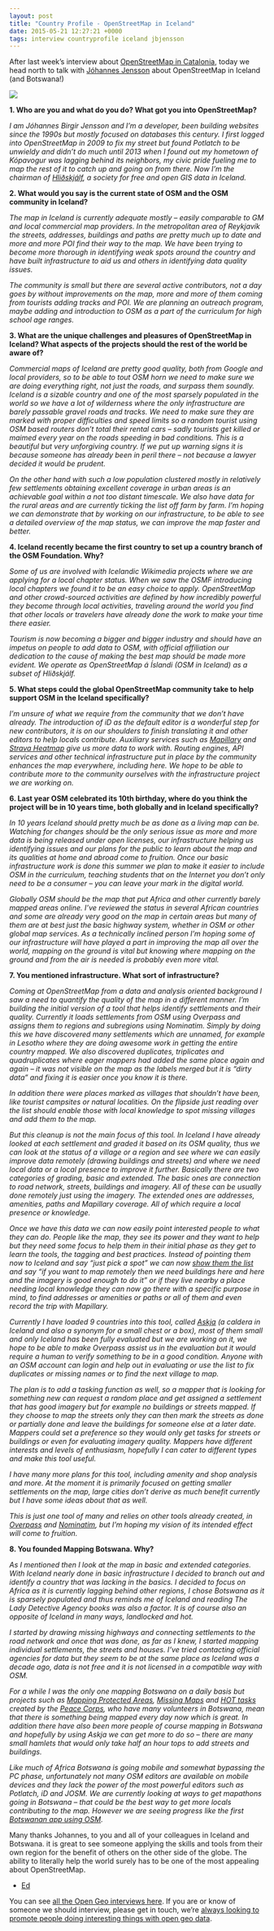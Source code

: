 ```yaml
--- 
layout: post
title: "Country Profile - OpenStreetMap in Iceland"
date: 2015-05-21 12:27:21 +0000
tags: interview countryprofile iceland jbjensson
---
```

After last week’s interview about [OpenStreetMap in Catalonia](http://blog.opencagedata.com/post/118777421933/country-profile-openstreetmap-in-catalonia), today we head north to talk with [Jóhannes Jensson](https://twitter.com/jbjensson) about OpenStreetMap in Iceland (and Botswana!)

![](/images/tumblr_inline_nop6hd1ZRM1siukvl_540.png)

**1. Who are you and what do you do? What got you into OpenStreetMap?**

_I am Jóhannes Birgir Jensson and I’m a developer, been building websites since the 1990s but mostly focused on databases this century. I first logged into OpenStreetMap in 2009 to fix my street but found Potlatch to be unwieldy and didn’t do much until 2013 when I found out my hometown of Kópavogur was lagging behind its neighbors, my civic pride fueling me to map the rest of it to catch up and going on from there. Now I’m the chairman of [Hliðskjálf](http://www.hlidskjalf.is/), a society for free and open GIS data in Iceland._  

**2. What would you say is the current state of OSM and the OSM community in Iceland?**

_The map in Iceland is currently adequate mostly – easily comparable to GM and local commercial map providers. In the metropolitan area of Reykjavík the streets, addresses, buildings and paths are pretty much up to date and more and more POI find their way to the map. We have been trying to become more thorough in identifying weak spots around the country and have built infrastructure to aid us and others in identifying data quality issues._

_The community is small but there are several active contributors, not a day goes by without improvements on the map, more and more of them coming from tourists adding tracks and POI. We are planning an outreach program, maybe adding and introduction to OSM as a part of the curriculum for high school age ranges._

**3. What are the unique challenges and pleasures of OpenStreetMap in Iceland? What aspects of the projects should the rest of the world be aware of?**

_Commercial maps of Iceland are pretty good quality, both from Google and local providers, so to be able to tout OSM horn we need to make sure we are doing everything right, not just the roads, and surpass them soundly. Iceland is a sizable country and one of the most sparsely populated in the world so we have a lot of wilderness where the only infrastructure are barely passable gravel roads and tracks. We need to make sure they are marked with proper difficulties and speed limits so a random tourist using OSM based routers don’t total their rental cars – sadly tourists get killed or maimed every year on the roads speeding in bad conditions. This is a beautiful but very unforgiving country. If we put up warning signs it is because someone has already been in peril there – not because a lawyer decided it would be prudent._

_On the other hand with such a low population clustered mostly in relatively few settlements obtaining excellent coverage in urban areas is an achievable goal within a not too distant timescale. We also have data for the rural areas and are currently ticking the list off farm by farm. I’m hoping we can demonstrate that by working on our infrastructure, to be able to see a detailed overview of the map status, we can improve the map faster and better._  

**4. Iceland recently became the first country to set up a country branch of the OSM Foundation. Why?**

_Some of us are involved with Icelandic Wikimedia projects where we are applying for a local chapter status. When we saw the OSMF introducing local chapters we found it to be an easy choice to apply. OpenStreetMap and other crowd-sourced activities are defined by how incredibly powerful they become through local activities, traveling around the world you find that other locals or travelers have already done the work to make your time there easier._

_Tourism is now becoming a bigger and bigger industry and should have an impetus on people to add data to OSM, with official affiliation our dedication to the cause of making the best map should be made more evident. We operate as OpenStreetMap á Íslandi (OSM in Iceland) as a subset of Hliðskjálf._

**5. What steps could the global OpenStreetMap community take to help support OSM in the Iceland specifically?**

_I’m unsure of what we require from the community that we don’t have already. The introduction of iD as the default editor is a wonderful step for new contributors, it is on our shoulders to finish translating it and other editors to help locals contribute. Auxiliary services such as [Mapillary](http://mapillary.com/) and [Strava Heatmap](http://labs.strava.com/heatmap/#12/-21.92357/64.10920/blue/bike) give us more data to work with. Routing engines, API services and other technical infrastructure put in place by the community enhances the map everywhere, including here. We hope to be able to contribute more to the community ourselves with the infrastructure project we are working on._

**6. Last year OSM celebrated its 10th birthday, where do you think the project will be in 10 years time, both globally and in Iceland specifically?**

_In 10 years Iceland should pretty much be as done as a living map can be. Watching for changes should be the only serious issue as more and more data is being released under open licenses, our infrastructure helping us identifying issues and our plans for the public to learn about the map and its qualities at home and abroad come to fruition. Once our basic infrastructure work is done this summer we plan to make it easier to include OSM in the curriculum, teaching students that on the Internet you don’t only need to be a consumer – you can leave your mark in the digital world._

_Globally OSM should be the map that put Africa and other currently barely mapped areas online. I’ve reviewed the status in several African countries and some are already very good on the map in certain areas but many of them are at best just the basic highway system, whether in OSM or other global map services. As a technically inclined person I’m hoping some of our infrastructure will have played a part in improving the map all over the world, mapping on the ground is vital but knowing where mapping on the ground and from the air is needed is probably even more vital._

**7. You mentioned infrastructure. What sort of infrastructure?**

_Coming at OpenStreetMap from a data and analysis oriented background I saw a need to quantify the quality of the map in a different manner. I’m building the initial version of a tool that helps identify settlements and their quality. Currently it loads settlements from OSM using Overpass and assigns them to regions and subregions using Nominatim. Simply by doing this we have discovered many settlements which are unnamed, for example in Lesotho where they are doing awesome work in getting the entire country mapped. We also discovered duplicates, triplicates and quadruplicates where eager mappers had added the same place again and again – it was not visible on the map as the labels merged but it is “dirty data” and fixing it is easier once you know it is there._

_In addition there were places marked as villages that shouldn’t have been, like tourist campsites or natural localities. On the flipside just reading over the list should enable those with local knowledge to spot missing villages and add them to the map._

_But this cleanup is not the main focus of this tool. In Iceland I have already looked at each settlement and graded it based on its OSM quality, thus we can look at the status of a village or a region and see where we can easily improve data remotely (drawing buildings and streets) and where we need local data or a local presence to improve it further. Basically there are two categories of grading, basic and extended. The basic ones are connection to road network, streets, buildings and imagery. All of these can be usually done remotely just using the imagery. The extended ones are addresses, amenities, paths and Mapillary coverage. All of which require a local presence or knowledge._

_Once we have this data we can now easily point interested people to what they can do. People like the map, they see its power and they want to help but they need some focus to help them in their initial phase as they get to learn the tools, the tagging and best practices. Instead of pointing them now to Iceland and say “just pick a spot” we can now [show them the list](http://osm.hlidskjalf.is/settlements.php?idc=122) and say “if you want to map remotely then we need buildings here and here and the imagery is good enough to do it” or if they live nearby a place needing local knowledge they can now go there with a specific purpose in mind, to find addresses or amenities or paths or all of them and even record the trip with Mapillary._

_Currently I have loaded 9 countries into this tool, called [Askja](http://osm.hlidskjalf.is/) (a caldera in Iceland and also a synonym for a small chest or a box), most of them small and only Iceland has been fully evaluated but we are working on it, we hope to be able to make Overpass assist us in the evaluation but it would require a human to verify something to be in a good condition. Anyone with an OSM account can login and help out in evaluating or use the list to fix duplicates or missing names or to find the next village to map._

_The plan is to add a tasking function as well, so a mapper that is looking for something new can request a random place and get assigned a settlement that has good imagery but for example no buildings or streets mapped. If they choose to map the streets only they can then mark the streets as done or partially done and leave the buildings for someone else at a later date. Mappers could set a preference so they would only get tasks for streets or buildings or even for evaluating imagery quality. Mappers have different interests and levels of enthusiasm, hopefully I can cater to different types and make this tool useful._

_I have many more plans for this tool, including amenity and shop analysis and more. At the moment it is primarily focused on getting smaller settlements on the map, large cities don’t derive as much benefit currently but I have some ideas about that as well._

_This is just one tool of many and relies on other tools already created, in [Overpass](http://overpass-api.de/) and [Nominatim](http://nominatim.openstreetmap.org/), but I’m hoping my vision of its intended effect will come to fruition._

**8. You founded Mapping Botswana. Why?**

_As I mentioned then I look at the map in basic and extended categories. With Iceland nearly done in basic infrastructure I decided to branch out and identify a country that was lacking in the basics. I decided to focus on Africa as it is currently lagging behind other regions, I chose Botswana as it is sparsely populated and thus reminds me of Iceland and reading The Lady Detective Agency books was also a factor. It is of course also an opposite of Iceland in many ways, landlocked and hot._

_I started by drawing missing highways and connecting settlements to the road network and once that was done, as far as I knew, I started mapping individual settlements, the streets and houses. I’ve tried contacting official agencies for data but they seem to be at the same place as Iceland was a decade ago, data is not free and it is not licensed in a compatible way with OSM._

_For a while I was the only one mapping Botswana on a daily basis but projects such as [Mapping Protected Areas](https://www.facebook.com/mappingprotectedareas), [Missing Maps](http://www.missingmaps.org/) and [HOT tasks](http://tasks.hotosm.org/) created by the [Peace Corps](http://www.peacecorps.gov/), who have many volunteers in Botswana, mean that there is something being mapped every day now which is great. In addition there have also been more people of course mapping in Botswana and hopefully by using Askja we can get more to do so – there are many small hamlets that would only take half an hour tops to add streets and buildings._

_Like much of Africa Botswana is going mobile and somewhat bypassing the PC phase, unfortunately not many OSM editors are available on mobile devices and they lack the power of the most powerful editors such as Potlatch, iD and JOSM. We are currently looking at ways to get mapathons going in Botswana – that could be the best way to get more locals contributing to the map. However we are seeing progress like the first [Botswanan app using OSM](https://play.google.com/store/apps/details?id=com.keneilwe.kabbycab)._

Many thanks Johannes, to you and all of your colleagues in Iceland and Botswana. it is great to see someone applying the skills and tools from their own region for the benefit of others on the other side of the globe. The ability to literally help the world surely has to be one of the most appealing about OpenStreetMap.

- [Ed](https://twitter.com/freyfogle)

You can see [all the Open Geo interviews here](http://blog.opencagedata.com/tagged/interview). If you are or know of someone we should interview, please get in touch, we’re [always looking to promote people doing interesting things with open geo data](http://blog.opencagedata.com/post/98139732993/call-for-open-geo-openstreetmap-interviewees).